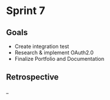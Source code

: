 # Sprint 7
## Goals
- Create integration test
- Research & implement OAuth2.0
- Finalize Portfolio and Documentation

## Retrospective
_
